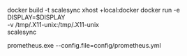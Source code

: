 docker build -t scalesync
xhost +local:docker
docker run -e DISPLAY=$DISPLAY \
           -v /tmp/.X11-unix:/tmp/.X11-unix \
           scalesync

prometheus.exe --config.file=config/prometheus.yml
